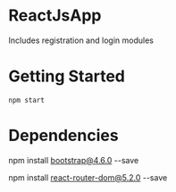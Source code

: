 # ReactJsApp
Includes registration and login modules

# Getting Started
`npm start`

# Dependencies
npm install bootstrap@4.6.0 --save

npm install react-router-dom@5.2.0 --save